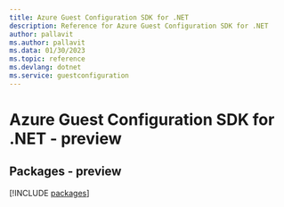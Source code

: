 ```yaml
---
title: Azure Guest Configuration SDK for .NET
description: Reference for Azure Guest Configuration SDK for .NET
author: pallavit
ms.author: pallavit
ms.data: 01/30/2023
ms.topic: reference
ms.devlang: dotnet
ms.service: guestconfiguration
---
```

# Azure Guest Configuration SDK for .NET - preview
## Packages - preview
[!INCLUDE [packages](guest-configuration-index.md)]
